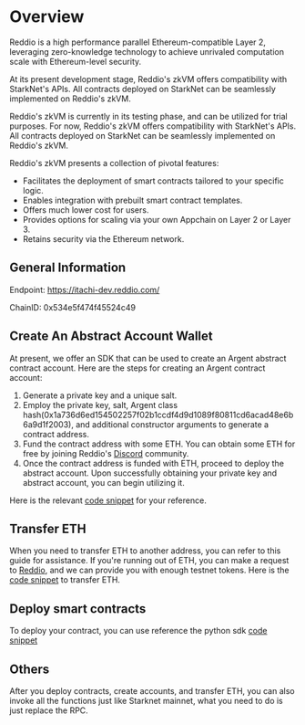 # Overview

Reddio is a high performance parallel Ethereum-compatible Layer 2, leveraging zero-knowledge technology to achieve unrivaled computation scale with Ethereum-level security.

At its present development stage, Reddio's zkVM offers compatibility with StarkNet's APIs. All contracts deployed on StarkNet can be seamlessly implemented on Reddio's zkVM.

Reddio's zkVM is currently in its testing phase, and can be utilized for trial purposes. For now, Reddio's zkVM offers compatibility with StarkNet's APIs. All contracts deployed on StarkNet can be seamlessly implemented on Reddio's zkVM.

Reddio's zkVM presents a collection of pivotal features:
- Facilitates the deployment of smart contracts tailored to your specific logic.
- Enables integration with prebuilt smart contract templates.
- Offers much lower cost for users.
- Provides options for scaling via your own Appchain on Layer 2 or Layer 3.
- Retains security via the Ethereum network.

## General Information

Endpoint: https://itachi-dev.reddio.com/

ChainID: 0x534e5f474f45524c49


## Create An Abstract Account Wallet

At present, we offer an SDK that can be used to create an Argent abstract contract account. Here are the steps for creating an Argent contract account:

1. Generate a private key and a unique salt.
2. Employ the private key, salt, Argent class hash(0x1a736d6ed154502257f02b1ccdf4d9d1089f80811cd6acad48e6b6a9d1f2003), and additional constructor arguments to generate a contract address.
3. Fund the contract address with some ETH. You can obtain some ETH for free by joining Reddio's [Discord](https://discord.com/invite/SjNAJ4qkK3) community.
4. Once the contract address is funded with ETH, proceed to deploy the abstract account.
Upon successfully obtaining your private key and abstract account, you can begin utilizing it.

Here is the relevant [code snippet](https://github.com/reddio-com/itachi-testing/blob/master/python/functions.py#L168) for your reference.

## Transfer ETH

When you need to transfer ETH to another address, you can refer to this guide for assistance. If you're running out of ETH, you can make a request to [Reddio](https://discord.com/invite/SjNAJ4qkK3), and we can provide you with enough testnet tokens. Here is the [code snippet](https://github.com/reddio-com/itachi-testing/blob/master/python/functions.py#L81) to transfer ETH.

## Deploy smart contracts

To deploy your contract, you can use reference the python sdk [code snippet](https://github.com/reddio-com/itachi-testing/blob/master/python/functions.py#L231)

## Others

After you deploy contracts, create accounts, and transfer ETH, you can also invoke all the functions just like Starknet mainnet, what you need to do is just replace the RPC.
